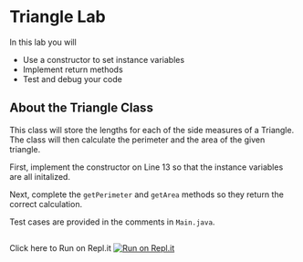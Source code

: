 # Triangle Lab

In this lab you will
- Use a constructor to set instance variables
- Implement return methods
- Test and debug your code

## About the Triangle Class
This class will store the lengths for each of the side measures of a Triangle. The class will then calculate the perimeter and the area of the given triangle. 

First, implement the constructor on Line 13 so that the instance variables are all initalized. 

Next, complete the `getPerimeter` and `getArea` methods so they return the correct calculation. 

Test cases are provided in the comments in `Main.java`. 



## 
Click here to Run on Repl.it [![Run on Repl.it](https://repl.it/badge/github/jillianmaher/TriangleLab)](https://repl.it/github/jillianmaher/TriangleLab)
